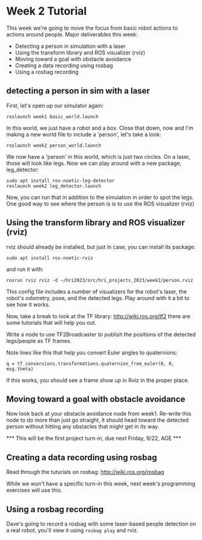 # Week 2 Tutorial

This week we're going to move the focus from basic robot actions to actions around people. Major deliverables this week:

- Detecting a person in simulation with a laser
- Using the transform library and ROS visualizer (rviz)
- Moving toward a goal with obstacle avoidance
- Creating a data recording using rosbag
- Using a rosbag recording

## detecting a person in sim with a laser

First, let's open up our simulator again:

```
roslaunch week1 basic_world.launch
```

In this world, we just have a robot and a box. Close that down, now and I'm making a new world file to include a 'person', let's take a look:

```
roslaunch week2 person_world.launch
```

We now have a 'person' in this world, which is just two circles. On a laser, those will look like legs. Now we can play around with a new package, leg_detector:

```
sudo apt install ros-noetic-leg-detector
roslaunch week2 leg_detector.launch
```

Now, you can run that in addition to the simulation in order to spot the legs. One good way to see where the person is is to use the ROS visualizer (rviz)

## Using the transform library and ROS visualizer (rviz)

rviz should already be installed, but just in case, you can install its package:

```
sudo apt install ros-noetic-rviz
```

and run it with:

```
rosrun rviz rviz -d ~/hri2023/src/hri_projects_2023/week2/person.rviz
```

This config file includes a number of visualizers for the robot's laser, the robot's odometry, pose, and the detected legs. Play around with it a bit to see how it works.

Now, take a break to look at the TF library: http://wiki.ros.org/tf2 there are some tutorials that will help you out.

Write a node to use TF2Broadcaster to publish the positions of the detected legs/people as TF frames.

Note lines like this that help you convert Euler angles to quaternions:

```
q = tf_conversions.transformations.quaternion_from_euler(0, 0, msg.theta)
```

If this works, you should see a frame show up in Rviz in the proper place.

## Moving toward a goal with obstacle avoidance

Now look back at your obstacle avoidance node from week1. Re-write this node to do more than just go straight, it should head toward the detected person without hitting any obstacles that might get in its way.

*** This will be the first project turn-in, due next Friday, 9/22, AOE ***

## Creating a data recording using rosbag

Read through the tuturials on rosbag: http://wiki.ros.org/rosbag

While we won't have a specific turn-in this week, next week's programming exercises will use this.

## Using a rosbag recording

Dave's going to record a rosbag with some laser-based people detection on a real robot, you'll view it using `rosbag play` and rviz.
